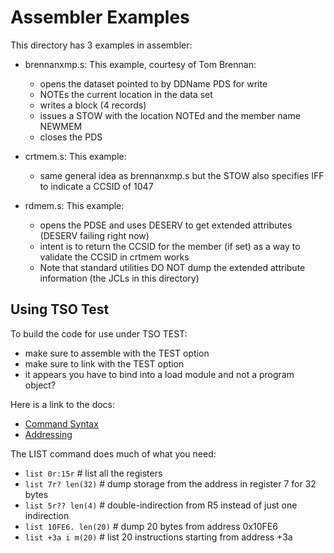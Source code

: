 # Assembler Examples

This directory has 3 examples in assembler:
- brennanxmp.s: This example, courtesy of Tom Brennan:
  - opens the dataset pointed to by DDName PDS for write
  - NOTEs the current location in the data set
  - writes a block (4 records)
  - issues a STOW with the location NOTEd and the member name NEWMEM
  - closes the PDS

- crtmem.s: This example:
  - same general idea as brennanxmp.s but the STOW also specifies IFF to indicate a CCSID of 1047

- rdmem.s: This example:
  - opens the PDSE and uses DESERV to get extended attributes (DESERV failing right now)
  - intent is to return the CCSID for the member (if set) as a way to validate the CCSID in crtmem works
  - Note that standard utilities DO NOT dump the extended attribute information (the JCLs in this directory)

## Using TSO Test

To build the code for use under TSO TEST:
- make sure to assemble with the TEST option
- make sure to link with the TEST option
- it appears you have to bind into a load module and not a program object?

Here is a link to the docs:
 - [Command Syntax](https://www.ibm.com/docs/en/zos/3.1.0?topic=subcommand-testlist-operands)
 - [Addressing](https://www.ibm.com/docs/en/zos/3.1.0?topic=program-addressing-conventions-associated-test-testauth)

The LIST command does much of what you need:

- `list 0r:15r` # list all the registers
- `list 7r? len(32)` # dump storage from the address in register 7 for 32 bytes
- `list 5r?? len(4)` # double-indirection from R5 instead of just one indirection
- `list 10FE6. len(20)` # dump 20 bytes from address 0x10FE6
- `list +3a i m(20)` # list 20 instructions starting from address +3a
